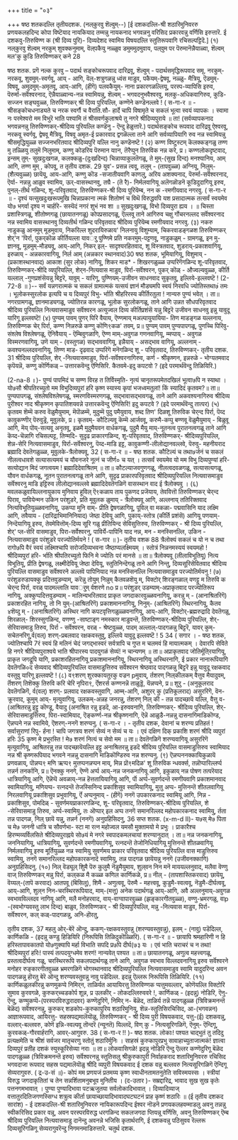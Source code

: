 +++
title = "०३"

+++
षष्ठ शतकदल्लि तृतीयदशक. 
(नल्‌कुरवु शॆल्वुम्--) 
[ई दशकदल्लि-श्री शठारिमुनिवररु प्रणयकलहदिन्द कोपा विष्टॆयाद नायकियाद तम्मन्नु नायकनाद भगवन्ननु वरिसिद 
प्रकारवन्नु वर्णिसि इरुत्तारॆ. ई दशकवु-तिरुविण्ण क‌ (श्री दिव्य पुरि)- दिव्यदेशद स्वामिय विषयदल्लि स्तुतिरूपवागि रचिसल्पट्टिदॆ.] 
(१) नल्‌कुरवु शॆल्वम् नरकुम् 
शुव‌क्कनुमाम्, 
वॆल्‌पकैयु नळ्ळुव 
डमुममुदमुवाय, 
पल्‌वुम पर पॆरुमानॆन्नैयाळ्वा, 
शॆल्वम् मल'कु कुडि तिरुविण्णकर् कने 
28 

षष्ठ शतक. 
प्रगॆ नल्क कुरवु – पदार्थ सङ्कोचरूपवाद दारिद्रवू, शॆल्वुम् - पदार्थसमृद्धिरूपवाद समृ, नरकुम्-नरकवू, शुव‌मुम्-स्वर्गवू, आय् - आगि, वॆल्-शत्रुगळन्नु ध्वंस माडुव, पकैयम्-द्वेषवू, नळ्ळु- मैत्रियू, ऎडमुम्- विषवू, अमुदमुम्-अमृतवू, आय्-आगि, (हीगॆ) पलवकैयुम्- नाना प्रकारगळल्लियू, परस्प-व्यापिसि इरुव, पॆरुर्मा-सर्वॆश्वरनाद, ऎन्नैयाळ्वान्य-नन्न स्वामियन्नु, शॆल्वम् - भगवदनुभवैश्वरवु, मलकु-अधिकवागिरुव, कुडि-सज्जन सङ्घवुळ्ळ, तिरुविण्णकर् श्री दिव्य पुरियल्लि, कण्णॆने कण्डॆनल्लवे ! 
( स-गा-र ॥ - 
श्रीसङ्कोचधनाड्यते च नरक स्वर्गौ च वैराति.सौ- हार्दे चापि विषामृते च सकलं भूत्वा स्वयं व्यापकः । स्वामा नः परमेश्वरो मम विभुरॆ भाति पश्यामि तं श्रीसवर्णकुलाश्रये तु नगरे श्रीदिव्यपुराये ॥ 
ता! (सर्वव्यापकनाद भगवन्ननन्नु तिरुविण्णकर्-श्रीदिव्य पुरियल्लि कण्डॆनु - ऎन्दु हेळुत्तारॆ.) पदार्थसङ्कोच रूपवाद दारिद्रवू ऐश्वरवू, नरकवू स्वर्गवू, द्वेषवू मैत्रियू, विषवू अमृत-ई प्रकारवाद द्वगळॆल्ला ताने आगि सर्वव्यापियागि रुव नन्न स्वामियन्नु श्रीसमृद्धियुळ्ळ सज्जनभरितवाद श्रीदिव्यपुरि यल्लि नानु कण्डॆनष्टॆ ! 
(२) कण्ण विष्टुस्टम् कॆलक्कङ्गळु 
तण्ण मु 
तळ्ळियु तलुमॆ निलुमाम्, 
कण्णु कोडरिय पॆरुमान याान‌, तॆरैप्पुन तिरुविक‌ नन्न करे, 
प्र। कण्णलोकदृष्टवाद, इन्सम् तुम्- सुखदुःखगळ, कलक्कळु-(दुःखदिन्द) चिन्नाव्याकुलतॆगळू, ते 
मुम्-(सुख दिन्द) मनश्यानिय, आम् आगि, तण्ण मुम् , कोपवू, त 
तृतीय दशक. 
29 
युव'- प्रसन्न त्ववू, तलुम् - (तापवुळ्ळ) अग्नियू, निलुम्- (शैत्यवुळ्ळ) छायॆयू, आय-आगि, कण्णु कॊड -सजातीयवागि काणलु, अरिय अशक्यनाद, पॆरुर्मा-सर्वॆश्वरनाद, ऎर्या- नन्नन्नु आळुव स्वामिय, ऊर्-वासस्थानवु, तण्रै - (तॆ रै)- निर्मलवागियू अलॆगळॊडनॆ कूडिदुदागियू इरुव, पुनल्-तीर्थ गळिन्द, शू-परिवृतवाद, तिरुविण्णकर-श्री दिव्य पुरियॆम्ब, नन क‌ 
-रमणीयवाद नगरवु. 
( स-गा-र ॥ - 
दृश्यं यत्सुखदुःखरूपमुखि चिन्नाप्रकाना त्मकं शितोष्णं च विथॆ विरुद्धवपि यश प्रसादात्मक तत्सर्वं स्वयमेव यो७ भगर्वा दृश्य न चार्हरि- सस्यॆदं नगरं शुभं नव 
शा ॥ सुखदुःखगळू, 
विभो 
दिव्यपुरा ह्यय 
। 
॥ 
चिस्ता प्रशास्त्रिगळू, शीतोष्णगळू 
(छायातनगळू) कोपप्रसादगळू, ऎल्लवू ताने आगिरुव चक्षु र्गोचरनल्लद सर्वॆश्वरनाद नन्न स्वामिय वासस्थानवु दिव्यतीर्थ गळिन्द परिवृतवाद श्रीदिव्य पुरियॆम्ब रमणीयवाद नगरवु. 
(३) नकरु 
नाडुकळु आनमुम् 
मूडमुवाय, 
निकरिल्ल शुदरायिरुळाय' निलनायु 
विशुम्याम्, 
चिकरवाडङ्गळश तिरुविण्णकर् शेर्'न 
'पिर्रा, 
पुकर्‌कॊळ कीर्तियल्ला 
यावर्‌ु 
पुण्णिमे 
प्रति नकरमुम्-पट्टणवू, नाडुकळुम् - ग्रामगळू, इन मु-ज्ञानवू, मूडमुम्-मौड्यवू, आय्-आगि, निकर् इल्- सादृश्यरहितवाद, शू विस्त्रतवाद, शुडराय्-प्रकाशवागियू, इरुळाय् - अन्नकारवागियू, निर्ल आम् (अन्नकार स्थानवाद)30 
षष्ठ शतक, 
भूमियागियू, विशुमाय् - (प्रकाशस्थानवाद) आकाश (सुर लोक) नागियू, शिकर माड* - शिखरगळुळ्ळ उप्परिगॆगळिन्द शू-परिवृतवाद, तिरुविण्णकर्-श्रीदि व्यपुरियल्लि, शेर्‌न-नित्यवास माडुव, पिर्रा-सर्वॆश्वरन, पुकर्‌ कॊळ् - औज्वल्यवुळ्ळ, कीर्ति यल्लाल् -गुणप्रशंसॆयन्नु बिट्टरॆ, याव‌ुम् - यारिगू, पुण्णियम्-उजीवन साधनवाद सुकृतवु, इल्लिये-इल्लवष्टॆ ! 
(2-72-8 ॥ )-- 
सर्वं यन्नगरात्मकं च सकलं ग्रामात्मकं यत्सयं ज्ञानं मौड्यमपि स्वयं निरवधि ज्योतिस्तथा७ं तमः । भूलोकस्सुरलोक इत्यपि च य दिव्यपुरं विभु- र्भाति श्रीहरिरस्य कीर्तिरतुला ! नान्यरु पुण्यं भवेत् । 
ता॥ नगरग्रामगळू, ज्ञानमाड्यगळू, ज्योतिरन्न कारगळू, भूलोक सुरलोकगळू, ताने आगि उन्नत सौधपरिवृतवाद श्रीदिव्य पुरियल्लि नित्यवासमाडुव सर्वॆश्वरन अत्युज्वल दिव्य कीर्तिप्रशंसॆ यन्नु बिट्टरॆ उजीवन साधनवु इन्नु यावुदू यारिगू इल्लवष्टॆ! 
(४) पुण्यम् पावम् पुणर्‌ पिरि वैयाय, ऎण्णमाय् मअल्पायुयायिया- 
तिण माडङ्गळ 
यल्लनाय, 
तिरुविण्णक‌ चेर्‌ पिर्रा, 
कण्ण निन्नरुळे कण्णु कॊणि९कळ' तवम्, 
प्र॥ पुण्यम् पावम् पुण्यपापगळू, पुण‌च्चि पिरिवु-संश्लेष विश्लेषगळू, ऎनिवैयाय् - ऎम्बिवुगळागि, ऎण्ण माम्-अवुगळ गणनवागियू, म्मप्पाय् - अवुगळ विस्मरणवागियू, उणॆ याम् - (वस्तुगळ) सद्भाववागियू, इन्नैयाय् - असद्भाव वागियू, अल्लनाम् - कवश्यनल्लदवनागियू, तिण्ण माड- दृढवाद उप्परिगॆ मनॆगळिन्द शू - परिवृतवाद, तिरुविण्णकर्- 
तृतीय दशक. 
31 
श्रीदिव्य पुरियल्लि, शेर् -नित्यवासमाडुव, पिर्रा-सर्वॆश्वरनागिरुव, कर्ण - श्रीकृष्णन, इन्नरुळे - भोग्यतमवाद कृपॆयन्नॆ, कण्णु कॊर्णिकळ् – उत्तारकवॆन्दु ऎणिसिरि. कैतवमे-इदु कपटवो ? (इदे परमार्थवॆन्दु तिळियिरि.) 

(2-na-8 ॥)- 
पुण्यं पापमिदं च सण्ण विरह त 
तिर्विस्मृति- 
नृत्यं चानृतरूपमेतदखिलं भूत्वा७पि न स्याथा । यो७सौ श्रीपतिरच्युतो मम विभुदिव्यपुरां हरि कृष्ण स्यास्य कृपां भजध्वमतुलां! किं स्यादिदं कृतवम?॥ 
ता॥ पुण्यपापगळू, संश्लेषविश्लेषगळू, स्मरणविस्मरणगळू, सद्भावासद्भावगळू, ताने आगि अकवश्यनागिरुव श्रीदिव्य पुरीश्वर नाद श्रीकृष्णन कृपातिशयवन्ने उत्तारकवॆन्दु ऎणिसिरि! इदु कपटवे ? (इदे परमार्थवॆन्दु तात्पर) 
(५) कृतवम शॆम्मॆ करुव वॆळुमैयुमाम्, 
मॆपॊळम्मॆ, मुदुम्मॆ पुदु 
पमैयुवाय, 
शब्द तिण' दिळशू तिरुविक‌ 
चेर्‌न्द पिर्रा, पॆय्द कावुकण्णीर् पॆरुवुड्रॆ, मूवुलके, 
प्र। कृतवम्- कौटिल्यवू कॆम्मॆ आर्जववू, करुमै-कप्पु बण्णवू वॆळुमैयुमाय् - बिळुवू आगि, मॆय् पॊय्-सत्यवू अनृतवू, इळमै मुदुमैयवन वार्धकगळू, पुदुमै मैयु माय्-नूतनत्व पुरातनत्वगळू ताने आगि कॆय्द-चॆन्नागि रचिसल्पट्ट, तिण्मदि- सुदृढ प्राकारगळिन्द, शू-परिवृतवाद, तिरुविण्णकर्- श्रीदिव्यपुरियल्लि, शे‌न्न-सेरि नित्यवासमाडुव, पिर्रा-सर्वॆश्वरनु, पॆय्द-माडि इट्ट, कावुकण्णी-लीलोद्यानवल्लवे, पॆरुवु- महनीयराद ब्रह्मादि देवतॆगळुळ्ळ, मूवुलके-त्रैलोक्यवू, 
32 
( स-गा-र ॥ - 
षष्ठ शतक. 
कौटिल्यं च तथा७र्जनं च सकलं नीलत्वधावशे सत्यासत्यमयं च यौवनजरे नूत्नं च जीर्ण० च यत् । तत्सर्वं स्वयमेव यो मम विभु दिव्यपुण्यां हरि- सत्योद्यान मिदं जगत्वयम ! ब्रह्मादिदेवाश्रितम् ॥ 
ता॥ कौटल्याजवगुणगळू, नीलत्वदवळगळू, सत्यासत्यगळू, यौवन वार्धकगळू, नूतन पुरातनत्वगळू ताने आगि, सुदृढ प्राकारपरिवृतवाद श्रीदिव्यपुरियल्लि नित्यवासमाडुव सर्वॆश्वरनु माडि इट्टिरुव लीलोद्यानवल्लवे ब्रह्मादिदेवतॆगळिगॆ वासस्थान वाद ई त्रैलोक्यवु । 
(६) मवलकळुवायिल्लनायुकाय मुनिवाय 
हूविल् ऎ९कळाय ताय 
पुकणद प्रजॆयाय, 
तेव‌वित्तॊ तिरुविण्णकर् चेर्‌न्द पिराव्, पावियेन्मन उकिन परंशुडरे, 
प्रति मूवुलक ळुमाय् - त्रैलोक्यवू आगि, अल्लनाय् ततिरिक्तवाद नित्यविभूतियुळ्ळवनागियू, उकप्पा मुनि वाम्- प्रीति द्वेषगळागियू, पूविल् वा मकळा- पद्मवासिनि याद लक्ष्मि आगि, तवैयाय - (दारिद्राभिमानिनियाद) जेष्ठा देवियू आगि, पुकाय्-स्तोत्र (कीर्ति प्रशंसॆ) आगियू पणयाम्-निन्दॆयागियू इरुव, तेव‌मेवित्तॊम्-दिव्य सूरि गळु प्रीतियिन्द सेविसुत्तिरुव, तिरुविण्णकर् - श्री दिव्य पुरियल्लि, शेर्' प्ल-सेरि वासमाडुव, पिरा-सर्वेश्वरनु, पाविर्ये-पापिनि याद नन्न, मन - मनस्सिनल्लि, उकिन - नित्यवासमाडुव परंशुडरे परज्योतिर्मयने ! 
( स-गार ॥ )- 
तृतीय वशक 
88 
त्रैलोक्यं सकलं च यो न च तथा रागो७पि वैरं स्वयं लक्ष्मिश्चापि सरोजदिव्यभवना जैष्ठाप्यलक्ष्मियम् । स्तोत्रं निन्ननमस्ययं स्वयमहो ! श्रीदिव्यपुरां हरि- र्भाति श्रीपतिरच्युतो फिनि मे ज्योतिः परं मानसे ॥ 
ता॥ त्रैलोक्यवू (लीलाविभूतियू) नित्य विभूतियू, प्रीति द्वेषगळू, लक्ष्मीदेवियू जेष्ठा देवियू, स्तुतिनिन्दॆगळू ताने आगि निन्तु, दिव्यसूरिसेवितवाद श्रीदिव्य पुरियल्लि वासमाडुव सर्वॆश्वरने अल्लवॆ पापिनियाद नन्न मनस्सिनल्लि नित्यवासमाडुव परज्योतिर्मयनु ! 
(७) परंशुडरुडायक्कु प्रदित्तवुडम्याम्, 
करॆन्नु तोयुम् निन्नुम् 
कैतवळशॆयु म्, विक्टोर् शिरङ्गळाल् वणट्टु म तिरुवि क‌ चेर्‌न्द 
पिर्रा, वरळ् पादमल्लालि यावर्‌ुम् र्वशरणे 
no 
प्र॥ परंशुडर् उडम्याम्-अप्राकृतवाद परज्योतिरूप नागियू, अक्कुप्पदित्तवुडम्याम् - मालिन्यभरितवाद प्राकृत जगदाकारवुळ्ळवनागियू, करन्नु म् - (आनाश्रितरिगॆ) प्रकाशरहित नागियू, तो नि युम्-(आश्रितरिगॆ) प्रकाशमाननागियू, निनुम्- (आश्रितरिगॆ) स्थिरनागियू, कैतव ४शॆय्दु म् - (अनाश्रितरिगॆ) अस्थिर नागि कपटवृत्तिगळुळ्ळवनागियू, आय्-आगि, विक्टोर्-ब्रह्मरुद्रादि देवतॆगळु, शिरळाल्- शिरस्सुगळिन्द, वणण्णु -साष्टाङ्ग नमस्कार माडुवन्तॆ, तिरुविण्णकर्-श्रीदिव्य पुरियल्लि, शेर्-सेरिवासमाडु तिरुव, पिर्रा - सर्वॆश्वरन, वरळ् - श्रेष्टवुळ्ळ, पादम् अल्लाल्-पादगळन्नु बिट्टरॆ, यावर् कुम्-सचेतनरिगू,र्व(वल्) शरण्-प्रबलवाद रक्षकवस्तुवु, इल्लिये यावुदू इल्लवष्टॆ ! 
5 
34 
( सगार । - 
षष्ठ शतक, 
ज्योतिश्चापि 7रं स्वयं हि मलिनं चेदं जगद्भास्वरं सर्वत्रापि च गुप्त 
म चलमवं हि मायात्मकम् । देवारपि सेविते हि नगरे श्रीदिव्यपुराश्वये 
भाति श्रीपारस्य पादयुगळं सेव्यं! न चान्यणम् ॥ 
ता॥ अप्राकृतवाद जोतिर्मूति्रयागियू, प्राकृत जगद्रूपि यागि, प्रकाशरहितनागियू प्रकाशमाननागियू, स्थिरनागियू अस्थिरनागि, ई प्रकार नानारूपियागि देवतॆगळि०द सेव्यवाद श्रीदिव्यपुरियल्लि वासमाडुत्तिरुव सर्वॆश्वरन श्रेष्ठवाद पादगळन्नु बिट्टरॆ इन्नु यावुदू रक्षकवाद वस्तुवु यारिगू इल्लवष्टॆ ! 
(८) व९शरण् शुरक्कायतुर‌कु 
वज्रन pमुवाय्, 
र्तशरण् निल्‌कीलकम् वैत्तुव मैयादुवम्, र्तॆशरण् तिशॆक्कु तिरुवि करि चेरि नृपिरा९, र्ऎशरर्स कण्णनन्नॆ ताळुड्डॆ, यॆन्नप्पने, 
प्र॥ शुर‌ु - (अनुकूलराद देवतॆगळिगॆ, र्व(वल्) शरण्- प्रलवाद रक्षकवस्तुवागि, आम्म्-आगि, अशुरर् कु (प्रतिकूलराद) असुररिगॆ, वॆन- क्रूरवाद, कूमुम् आय्- मृत्युवागियू, उलकम्-अन्नह जनरन्नु, र्तशरण् निल् की - तन्न पादच्छायॆ यल्लि, वैत्तु व-(आश्रितरन्नु इट्टु कॊण्डू, वैयादु (अनाश्रित रन्नु इडदॆ, आ-इरुववनागि, तिरुविण्णकर्- श्रीदिव्य पुरियल्लि, शेर्-सेरिवासमाडुत्तिरुव, पिरा-स्वामियाद, ऎङ्कर्ण्ण-नन्न श्रीकृष्णनागि, ऎन्नॆ आळुडै-नन्नन्नु दासनागिमाडिकॊण्ड, ऎन्नप्पने नन्न स्वामिये, ऎशरण्-ननगॆ शरण्यनु. 
( स-गा-र । - 
तृतीय दशक, 
देवानां च शरण्य प्रतिहतं ! सर्वासुराणां रिपु- र्हना ! चापि जगत्रय शरणं सेव्यं न सेव्यं च यः । एवं दक्षिण दिक् प्रकाशि शरणं श्रीदि व्यपुरां हरिः 
35 
कृष्ण मे प्रभुरस्ति ! मे७ शरणं नित्यं च सेवो मम ॥ 
ता॥ देवतॆगळिगॆ शरण्यवागियू असुररिगॆ मृत्युवागियू, आश्रितरन्नु तन्न पादच्छायॆयल्लि इट्टु अनाश्रितरन्नु इडदॆ श्रीदिव्य पुरियल्लि वासमाडुत्तिरुव स्वामियाद नन्न श्री कृष्णरूपियाद भगवने नन्नन्नु दासनागि माडिकॊण्डिरुव नन्न शरण्यनु. 
(९) ऎन्नप्पननक्कायिकुळायॆ 
प्रणवळाय्, 
पॊन्नप्प९ मणि ऋप्प९ मुत्तप्पनन्नप्पन माय्, मिन्न प्रॊ९मदिळ' शू तिरुविक‌ ‌न्धवर्क्स, तन्नॊप्पारिल्लर्प्प तन्नर्न तनर्कानि, 
प्र॥ ऎनक्कु ननगे, ऎण्णॆ अर्प्प आय्-नन्न जनकनागियू आगि, इकुळाय् नन्न पोषण तत्परॆयाद धात्रियागियू आगि, ऎन्नॆप्पॆ अवळाय्-नन्न हॆत्ततायियागियू आगि, र्पॊ अर्प्प-सुवर्णदन्तॆ रमणीयवागि प्रकाशमानवाद स्वामियागियु, मणियप्प- रत्नदन्तॆ तेजस्सिनिन्द प्रकाशिसुव स्वामियागियू, मुत्तु अप्प- मुत्तिनन्तॆ शीतलवागियू निरलवागियू प्रकाशिसुव प्रभुवागियू, र्ऎ अप्पनुमाय् - (हीगॆ) ननगॆ उपकारकनाद स्वामियू आगि, निन्न - प्रकाशिसुव, पोमदिळ् - सुवर्णमयप्राकारगळिन्द, शू- परिवृतवाद, तिरुविण्णकर्-श्रीदिव्य पुरियल्लि, शे‌ -सेरिवासमाडु तिरुव, अर्प्प-स्वामियु, तः ऒप्पार् इल अप्प तनगॆ समानरिल्लद महोपकारकनाद स्वामियु, र्तता तन्न पादगळ, निल् छायॆ यन्नु, तन्नर्न (ननगॆ) अनुग्रहिसिदनु, 
36 
सप्त शतक. 
(x-m-d II)- 
य७स्‌ मे७ पिता च मे७ जननी धात्रि च सौवर्णभा- स्टा मा रत्न महोज्वल यमसौ मुक्तामयो 
मे प्रभुः । 
प्राकारैश्च हिरण्मय्यर्विलसिते श्रीदिव्यपुराह्नये सो७यं मे नगरे स्वपादकमलचायां शरण्यानुदात् । 
ता॥ नन्न जनकनागियू, जननियागियू, धात्रियागियू, सुवर्णदन्तॆ रमणीयवागियू, रत्नदन्तॆ तेजोनिधियागियू मुत्तिनन्तॆ शीतळवागियू निर्मलवागियू इरुव मूर्तियुळ्ळ नन्न स्वामियु सुवर्णमय प्राकार परिवृतवाद श्रीदिव्य पुरियल्लि वास माडुत्तिरुव स्वामियु, तनगॆ समानरिल्लद महोपकारकनादॆ स्वामियु, तन्न पादगळ छायॆयन्नु ननगॆ (उजीवनक्कागि) अनुग्रहिसिदनु. 
(१०) निल् वॆड्यूल् शिुमै पॆरु कुलुमै 
नॆडुमैयुमाय, शुल्‌वन निन मनॆ माययल्लनुवाद, मलैवा वॆण्णु वाज् तिरुविण्णकर् मन्नु पिर्रा, कल्‌कळ मै ‌कळ्ळ 
कणिल कार्णिकळे, 
प्र॥ नील् - (तापशास्तिकरवाद) छायॆयू, वॆय्यल्-(तापॆ करवाद) आतपवू (बिसिलू), शिमै - अणुत्ववू, पॆरुमै - महत्त्ववू, कुडुमै-स्वत्ववू, नॆडुमै-दीर्घत्ववू, आय्-आगि, शुल्‌न निन-चरस्थिररूपियाद, माम्-(मत्तू) अनेक पदार्थगळू आय्-आगि, अवै अल्लनुमाय्-अवुगळ स्वभावविल्लदव नागियू आगि, मलै मनोहरवाद, वाय्-वाग्वापारवुळ्ळ (झङ्कारगीतवुळ्ळ), वण्णु-भ्रमरगळु, वाp -(स्वभोग्यवस्तु लाभ दिन्द) बाळुव, तिरुविण्णकर् - श्री दिव्यपुरियल्लि, मन्नु -नित्यवास माडुव, पिर्रा-सर्वॆश्वरन, कल् कळ्-पादगळन्नु, अनि-हॊरतु, 

तृतीय दशक, 
37 
महलु ओर्-बेरॆ ऒन्दु, ककण्-रक्षकवस्तुवन्नु (शरण्यवस्तुवन्नु), इलम् - (नावु) पडॆदिल्ल, कार्णिकळि - (इदन्नु कण्डु हिडियिरि (निरूपिसि तिळिदुकॊळ्ळिरि). 
( स-गा-र ॥ - 
छायापि श्रमहारिणी न हि हरिस्तापावकातपो 
यो७णुक्यापि मर्हा विभाति सपदि प्र७पि 
दीर्घ(७३ यः । एवं भाति चराचरं च न तथा! श्रीदिव्यपुरां हरिः! पास्यं तत्पदयुग्धमेव शरणं! नान्यवेत् पश्यत ॥ 
ता॥ छायातनगळू, अणुत्व महत्त्वगळू, प्रस्तत्वदीर्घत्व गळू, चरस्थिररूपि सकलपदार्थगळू ताने आगि, अवुगळ स्वभाव विल्लदवनागियू इरुव सर्वॆश्वरने मनोहर रुङ्कारगीतवुळ्ळ भ्रमरगळिगॆ भोगस्थानवाद श्रीदिव्यपुरियल्लि नित्यवासमाडुव स्वामि यादुदरिन्द अवन पादगळन्नु हॊरतु बेरॆ ऒन्दु शरण्यवस्तुवन्नु नावु पडॆदिल्ल. इदन्नु ऎल्लरू निरूपिसि तिळियिरि. (११) कार्णिकळुलकीरन्नु कणमुकप्पे निमिर्‌न, 
ताळिर्यत आयायिरत्तु तिरुविण्णक‌ प्पत्तुमवल्लार्, कोणॆयल्लि विक्टोरि सुमाव‌ कुरव‌गळे, 
कुरुकर्‌च्चडकोर्प शून्न, 
प्र उलकीर् - लोकदल्लिरुववरे !, कार्णिकळ् - (इदन्नु) नोडिरि, ऎनु-ऎन्दु, कण्मुकप्पॆ-(परस्परविरुद्धरादवर) कण्णॆदुरिगॆ, निमिर् न- बॆळॆद, ताळिर्य तन्नॆ पादगळुळ्ळ (त्रिविक्रमनन्तॆ बॆळॆद) सर्वॆश्वरनन्नु, कुरुकर् शडकोप-कुरुकापुरिय शठारिमुनियु, शॆन्न-स्तुतिसिरचिसिद, आ-(भगवन्नन) आज्ञारूपवाद, आयिरत्तु- सहस्रपद्यमालॆयॊळु, तिरुविण्णकर् - श्री दिव्य पुरी विषयकवाद, पत्तु-(ई) दशकवन्नु, वल्लार्-बल्लवरु, कोणॆ इन्नि-स्वल्पवू तॊन्दरॆ (न्यूनतॆ) यिल्लदॆ, विण्‌ कु - नित्यसूरिगळिगॆ, ऎनुम्- ऎन्दिगू, कुरव‌कळ्-गौरवार्हरागि, आवर्-आगुवरु. 
38 
( स-गा-र !! )- 
षष्ठ शतक. 
लोकाः! पश्यत चाद्भुतं तु तदिदु प्रत्यक्षमेति च श्रीशं सर्वजर मातृचरणु स्तोतुं शठारिर्मुनिः । साहस्रं कुरुकापुरप्रभु सावाहाच्युताजात्मकं! ज्ञात्वा दिव्यपुरं प्रतीह दशकं स्युस्कूरिसेव्या नराः ॥ 
ता॥ लोकवासिगळे! इदन्नु नोडिरि ऎन्दु ऎल्लर कण्णॆदुरिगू बॆळॆद पादगळुळ्ळ (त्रिविक्रमनन्तॆ इरुव) सर्वॆश्वरनन्नु स्तुतिसलु श्रीकुरुकापुरी निर्वाहकराद शतारिमुनिवररु रचिसिद भगवदाजा रूपवाद सहस्र पद्यमालॆयॊळु श्रीदि व्यपुरी विषयकवाद ई दशक वन्नु बल्लवरु नित्यसूरिगळिगॆ ऎन्दिगू सेव्यरागुवरु. 
( द्र-उ-सं ॥)- 
कोपं मम प्रणयजं प्रतमय्य कृष्ण 
स्वाधीनतामतनुतेति सविस्मयस्सः । स्त्रीयां विरुद्ध जगदाकृतितां च तेन सन्नर्शितामनुबभूव मुनितीय । 
(द-उतार )- 
सम्रद्दारिद्र, भावाद सुख सुख कृतेः पत्तनगमभावात् । 
पुण्या पुण्यादिभावा पटऋजुतया सर्वलोकादिभावात् । दिव्यादिव्याज् वत्तातुरदितिजगणस्सिग्ध शत्रुत्व कीर्ता छायाच्छायादिभावादघटघटनं प्राह कृष्णं शठारिः ॥ 
(ई तृतीय दशकद सारांश) - 
ई दशकदल्लि-श्री शतारिमुनिवररु नायिकारूपदिन्द ईश्वर नॊडनॆ प्रणयकलहवम्माडलु अवनु तन्नन्नु स्वीकरिसिद प्रकार वन्नू, अवन परस्परविरुद्ध धरगळिन्द सकलजगदा प्तियन्नू वर्णिसि, अवनु तिरुविण्णकर् ऎम्ब श्रीदिव्य पुरियल्लि नित्यवासमाडु दानॆन्दु अवनन्ने भजिसि कृतार्थरागि, ई दशकवन्नु पठिसुवव रॆल्लरू दिव्यसूरिगळिगू सेव्यरागुवरॆन्दु निगमनमाडिरुत्तारॆ. 
चतुर्थ दशक. 
